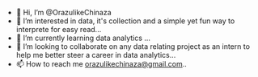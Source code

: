 - 👋 Hi, I’m @OrazulikeChinaza
- 👀 I’m interested in data, it's collection and a simple yet fun way to interprete for easy read...
- 🌱 I’m currently learning data analytics ...
- 💞️ I’m looking to collaborate on any data relating project as an intern to help me better steer a career in data analytics...
- 📫 How to reach me orazulikechinaza@gmail.com..

<!---
OrazulikeChinaza/OrazulikeChinaza is a ✨ special ✨ repository because its `README.md` (this file) appears on your GitHub profile.
You can click the Preview link to take a look at your changes.
--->
